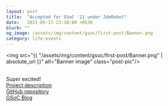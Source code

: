 ```yaml
---
layout: post
title:  "Accepted for GSoC '21 under JdeRobot"
date:   2021-05-17 23:30:00 +0530
blurb: ""
og_image: /assets/img/content/gsoc/first-post/Banner.png
category: life-events
---
```


<img src="{{ "/assets/img/content/gsoc/first-post/Banner.png" | absolute_url }}" alt="Banner image" class="post-pic"/>
<br />
<br />

Super excited!
<br />
[Project description](https://summerofcode.withgoogle.com/projects/#5887913654484992)  
[GitHub repository](https://github.com/TheRoboticsClub/gsoc2021-Siddharth_Saha)  
[GSoC Blog](https://theroboticsclub.github.io/gsoc2021-Siddharth_Saha/)